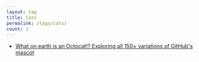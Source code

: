```yaml
---
layout: tag
title: Cats
permalink: /tags/cats/
count: 1
---
```


- [What on earth is an Octocat!? Exploring all 150+ variations of GitHub's mascot](https://blog.jakelee.co.uk/what-on-earth-are-octocats/)
